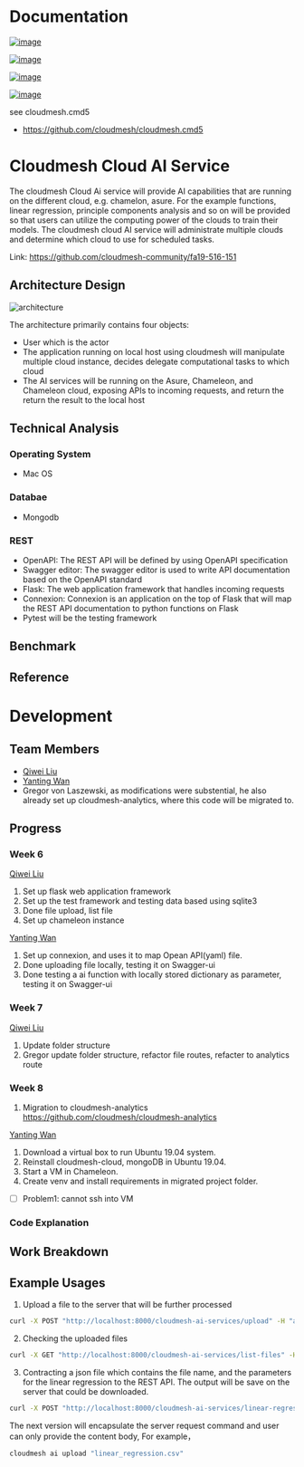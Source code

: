 Documentation
=============


[![image](https://img.shields.io/travis/TankerHQ/cloudmesh-bar.svg?branch=master)](https://travis-ci.org/TankerHQ/cloudmesn-bar)

[![image](https://img.shields.io/pypi/pyversions/cloudmesh-bar.svg)](https://pypi.org/project/cloudmesh-bar)

[![image](https://img.shields.io/pypi/v/cloudmesh-bar.svg)](https://pypi.org/project/cloudmesh-bar/)

[![image](https://img.shields.io/github/license/TankerHQ/python-cloudmesh-bar.svg)](https://github.com/TankerHQ/python-cloudmesh-bar/blob/master/LICENSE)

see cloudmesh.cmd5

* https://github.com/cloudmesh/cloudmesh.cmd5


# Cloudmesh Cloud AI Service

The cloudmesh Cloud Ai service will provide AI capabilities that are running on the different cloud, e.g. chamelon, asure. For the example functions, linear regression, principle components analysis and so on will be provided so that users can utilize the computing power of the clouds to train their models. The cloudmesh cloud AI service will administrate  multiple clouds and determine which cloud to use for scheduled tasks. 

Link:
<https://github.com/cloudmesh-community/fa19-516-151>

## Architecture Design

![architecture](./report-firgures/architecture.svg)

The architecture primarily contains four objects:

* User which is the actor
* The application running on local host using cloudmesh  will manipulate multiple cloud instance, decides delegate computational tasks to which cloud
* The AI services will be running on the Asure, Chameleon, and Chameleon cloud, exposing APIs to incoming requests, and return the return the result to the local host


## Technical Analysis

### Operating System
* Mac OS

### Databae

* Mongodb

### REST

* OpenAPI: The REST API will be defined by using OpenAPI specification 
* Swagger editor: The swagger editor is used to write API documentation based on the OpenAPI standard 
* Flask: The web application framework that handles incoming requests
* Connexion: Connexion is an application on the top of Flask that will map the REST API documentation to python functions
on Flask
* Pytest will be the testing framework

## Benchmark 

## Reference 

# Development 

## Team Members

* [Qiwei Liu](https://github.com/cloudmesh-community/fa19-516-151/graphs/contributors)
* [Yanting Wan](https://github.com/cloudmesh-community/fa19-516-151/graphs/contributors)
* Gregor von Laszewski, as modifications were substential, he also already set up cloudmesh-analytics, where this code will be migrated to.

## Progress 

### Week 6

[Qiwei Liu](https://github.com/cloudmesh-community/fa19-516-151/graphs/contributors)

1. Set up flask web application framework
2. Set up the test framework and testing data based using sqlite3
3. Done file upload, list file
4. Set up chameleon instance

[Yanting Wan](https://github.com/cloudmesh-community/fa19-516-151/graphs/contributors)

1. Set up connexion, and uses it to map Opean API(yaml) file.
2. Done uploading file locally, testing it on Swagger-ui
3. Done testing a ai function with locally stored dictionary as parameter, testing it on Swagger-ui

### Week 7

[Qiwei Liu](https://github.com/cloudmesh-community/fa19-516-151/graphs/contributors)

1. Update folder structure
2. Gregor update folder structure, refactor file routes, refacter to analytics route

### Week 8 

1. Migration to cloudmesh-analytics <https://github.com/cloudmesh/cloudmesh-analytics>

[Yanting Wan](https://github.com/cloudmesh-community/fa19-516-151/graphs/contributors)

1. Download a virtual box to run Ubuntu 19.04 system.
2. Reinstall cloudmesh-cloud, mongoDB in Ubuntu 19.04.
3. Start a VM in Chameleon.
4. Create venv and install requirements in migrated project folder.

- [ ] Problem1: cannot ssh into VM

### Code Explanation



## Work Breakdown

## Example Usages

1. Upload a file to the server that will be further processed

```sh
curl -X POST "http://localhost:8000/cloudmesh-ai-services/upload" -H "accept: application/json" -H "Content-Type: multipart/form-data" -F "file=@learn.rkt"
```



2. Checking the uploaded files

```sh
curl -X GET "http://localhost:8000/cloudmesh-ai-services/list-files" -H "accept: application/json"
```



3. Contracting a json file which contains the file name, and the parameters for the linear regression to the REST API. The output will be save on the server that could be downloaded.

```sh
curl -X POST "http://localhost:8000/cloudmesh-ai-services/linear-regression/linear" -H "accept: */*" -H "Content-Type: application/json" -d "{\"file_name\":\"string\",\"fit_intercept\":true,\"n_jobs\":0,\"normalize\":true}"
```



The next version will encapsulate the server request command and user can only provide the content body, For example，

```sh
cloudmesh ai upload "linear_regression.csv"
```

